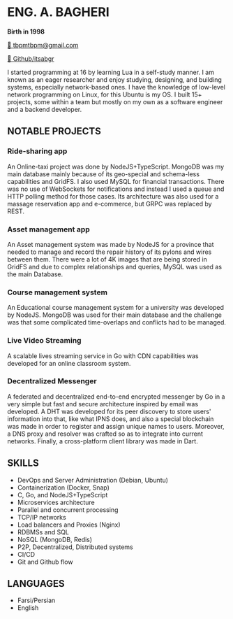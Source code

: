 # ENG. A. BAGHERI
**Birth in 1998** 

[📧 tbpmtbpm@gmail.com](mailto:tbpmtbpm@gmail.com)  

[🔗 Github/itsabgr](https://github.com/itsabgr) 


I started programming at 16 by learning Lua in a self-study manner.
I am known as an eager researcher and enjoy studying, designing, and building systems, especially network-based ones.
I have the knowledge of low-level network programming on Linux, for this Ubuntu is my OS.
I built 15+ projects, some within a team but mostly on my own as a software engineer and a backend developer.


## NOTABLE PROJECTS

### Ride-sharing app
An Online-taxi project was done by NodeJS+TypeScript.
MongoDB was my main database mainly because of its geo-special and schema-less capabilities and GridFS.
I also used MySQL for financial transactions.
There was no use of WebSockets for notifications and instead I used a queue and HTTP polling method for those cases.
Its architecture was also used for a massage reservation app and e-commerce, but GRPC was replaced by REST.


### Asset management app
An Asset management system was made by NodeJS for a province that needed to manage and record the repair history of its pylons and wires between them.
There were a lot of 4K images that are being stored in GridFS and due to complex relationships and queries, MySQL was used as the main Database.


### Course management system
An Educational course management system for a university was developed by NodeJS.
MongoDB was used for their main database and the challenge was that some complicated time-overlaps and conflicts had to be managed.


### Live Video Streaming
A scalable lives streaming service in Go with CDN capabilities was developed for an online classroom system.


### Decentralized Messenger
A federated and decentralized end-to-end encrypted messenger by Go in a very simple but fast and secure architecture inspired by email was developed.
A DHT was developed for its peer discovery to store users' information into that, like what IPNS does, and also a special blockchain was made in order to register and assign unique names to users.
Moreover, a DNS proxy and resolver was crafted so as to integrate into current networks.
Finally, a cross-platform client library was made in Dart.


## SKILLS

* DevOps and Server Administration (Debian, Ubuntu)
* Containerization (Docker, Snap)
* C, Go, and NodeJS+TypeScript
* Microservices architecture
* Parallel and concurrent processing
* TCP/IP networks
* Load balancers and Proxies (Nginx)
* RDBMSs and SQL
* NoSQL (MongoDB, Redis)
* P2P, Decentralized, Distributed systems
* CI/CD
* Git and Github flow


## LANGUAGES

* Farsi/Persian
* English
